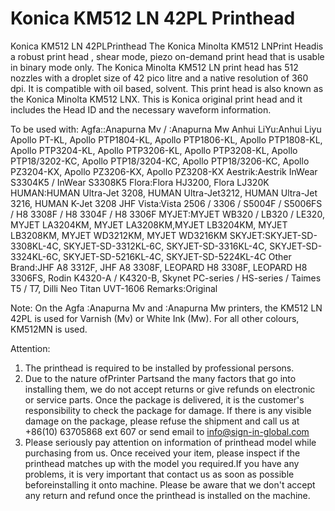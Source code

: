 # Konica KM512 LN 42PL Printhead

Konica KM512 LN 42PLPrinthead
The Konica Minolta KM512 LNPrint Headis a robust print head , shear mode, piezo on-demand print head that is usable in binary mode only. The Konica Minolta KM512 LN print head has 512 nozzles with a droplet size of 42 pico litre and a native resolution of 360 dpi. It is compatible with oil based, solvent. This print head is also known as the Konica Minolta KM512 LNX. This is Konica original print head and it includes the Head ID and the necessary waveform information.

To be used with:
Agfa::Anapurna Mv / :Anapurna Mw
Anhui LiYu:Anhui Liyu Apollo PT-KL, Apollo PTP1804-KL, Apollo PTP1806-KL, Apollo PTP1808-KL, Apollo PTP3204-KL, Apollo PTP3206-KL, Apollo PTP3208-KL, Apollo PTP18/3202-KC, Apollo PTP18/3204-KC, Apollo PTP18/3206-KC, Apollo PZ3204-KX, Apollo PZ3206-KX, Apollo PZ3208-KX
Aestrik:Aestrik InWear S3304K5 / InWear S3308K5
Flora:Flora HJ3200, Flora LJ320K
HUMAN:HUMAN Ultra-Jet 3208, HUMAN Ultra-Jet3212, HUMAN Ultra-Jet 3216, HUMAN K-Jet 3208
JHF Vista:Vista 2506 / 3306 / S5004F / S5006FS / H8 3308F / H8 3304F / H8 3306F
MYJET:MYJET WB320 / LB320 / LE320, MYJET LA3204KM, MYJET LA3208KM,MYJET LB3204KM, MYJET LB3208KM, MYJET WD3212KM, MYJET WD3216KM
SKYJET:SKYJET-SD-3308KL-4C, SKYJET-SD-3312KL-6C, SKYJET-SD-3316KL-4C, SKYJET-SD-3324KL-6C, SKYJET-SD-5216KL-4C, SKYJET-SD-5224KL-4C
Other Brand:JHF A8 3312F, JHF A8 3308F, LEOPARD H8 3308F, LEOPARD H8 3306FS, Rodin K4320-A / K4320-B, Skynet PC-series / HS-series / Taimes T5 / T7, Dilli Neo Titan UVT-1606
Remarks:Original

Note:
On the Agfa :Anapurna Mv and :Anapurna Mw printers, the KM512 LN 42PL is used for Varnish (Mv) or White Ink (Mw). For all other colours, KM512MN is used.

Attention:
1. The printhead is required to be installed by professional persons.
2. Due to the nature ofPrinter Partsand the many factors that go into installing them, we do not accept returns or give refunds on electronic or service parts. Once the package is delivered, it is the customer's responsibility to check the package for damage. If there is any visible damage on the package, please refuse the shipment and call us at +86(10) 63705868 ext 607 or send email to info@sign-in-global.com
3. Please seriously pay attention on information of printhead model while purchasing from us. Once received your item, please inspect if the printhead matches up with the model you required.If you have any problems, it is very important that contact us as soon as possible beforeinstalling it onto machine. Please be aware that we don't accept any return and refund once the printhead is installed on the machine.
